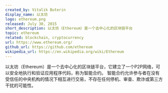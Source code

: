 ```yaml
---
created_by: Vitalik Buterin
display_name: 以太坊
logo: ethereum.png
released: July 30, 2015
short_description: 以太坊（Ethereum）是一个去中心化的区块链平台
topic: ethereum
related: blockchain, cryptocurrency
url: https://www.ethereum.org/
github_url: https://github.com/ethereum
wikipedia_url: https://en.wikipedia.org/wiki/Ethereum
---
```

以太坊（Ethereum）是一个去中心化的区块链平台，它建立了一个P2P网络，可以安全地执行和验证应用程序代码，称为智能合约。
智能合约允许参与者在没有受信任的中央机构的情况下相互进行交易，不存在任何停机、审查、欺诈或第三方干扰的可能性。